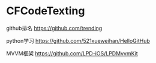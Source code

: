 # CFCodeTexting

github排名 https://github.com/trending

python学习
https://github.com/521xueweihan/HelloGitHub

MVVM框架
https://github.com/LPD-iOS/LPDMvvmKit



